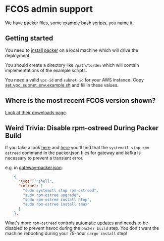 # FCOS admin support

We have packer files, some example bash scripts, you name it.

## Getting started

You need to [install packer](https://learn.hashicorp.com/tutorials/packer/get-started-install-cli) on a local machine which will drive the deployment.

You should create a directory like `/path/to/dev` which will contain implementations of the example scripts.

You need a valid `vpc-id` and `subnet-id` for your AWS instance.  Copy [set_vpc_subnet_env.example.sh](./set_vpc_subnet_env.example.sh) and fill in these values.

## Where is the most recent FCOS version shown?

[Look at their downloads page](https://getfedora.org/coreos/download).

## Weird Trivia: Disable rpm-ostreed During Packer Build

If you take a look [here](https://github.com/Terkwood/BUGOUT/pull/295) and [here](https://github.com/coreos/rpm-ostree/issues/1692#issuecomment-443215317) you'll find that the `systemctl stop rpm-ostreed` command in the packer.json files for gateway and kafka is necessary to prevent a transient error.

e.g. in [gateway-packer.json](gateway-packer.json):

```json
    {
      "type": "shell",
      "inline": [
        "sudo systemctl stop rpm-ostreed",
        "sudo rpm-ostree upgrade",
        "sudo rpm-ostree install htop",
        "sudo rpm-ostree install tmux"
      ]
    },
```

What's more `rpm-ostreed` controls [automatic updates](https://docs.fedoraproject.org/en-US/iot/applying-updates-UG/#_automatic_updates) and needs to be disabled to prevent havoc during the `packer build` step. You don't want the machine rebooting during your 79-hour `cargo install` step!
